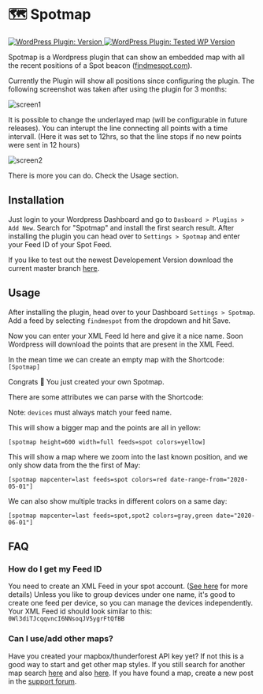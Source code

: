 # 🗺 Spotmap 
[![WordPress Plugin: Version](https://img.shields.io/wordpress/plugin/v/spotmap?color=green&logo=wordpress) ![WordPress Plugin: Tested WP Version](https://img.shields.io/wordpress/plugin/tested/spotmap?color=green&logo=wordpress)](https://wordpress.org/plugins/spotmap/)

Spotmap is a Wordpress plugin that can show an embedded map  with all the recent positions of a Spot beacon 
([findmespot.com](http://findmespot.com)).

Currently the Plugin will show all positions since configuring the plugin. The following screenshot was taken after using the plugin for 3 months:

![screen1](https://user-images.githubusercontent.com/22075114/83943321-64eb6600-a7fb-11ea-94a6-a8a0a5823407.png)

It is possible to change the underlayed map (will be configurable in future releases).
You can interupt the line connecting all points with a time intervall. (Here it was set to 12hrs, so that the line stops if no new points were sent in 12 hours)

![screen2](https://user-images.githubusercontent.com/22075114/83943319-61f07580-a7fb-11ea-8384-0d03b361c657.png)

There is more you can do. Check the Usage section.

## Installation 
Just login to your Wordpress Dashboard and go to `Dasboard > Plugins > Add New`.
Search for "Spotmap" and install the first search result.
After installing the plugin you can head over to `Settings > Spotmap` and enter your Feed ID of your Spot Feed.

If you like to test out the newest Developement Version download the current master branch [here](https://github.com/techtimo/spotmap/archive/master.zip).

## Usage
After installing the plugin, head over to your Dashboard  `Settings > Spotmap`. Add a feed by selecting `findmespot` from the dropdown and hit Save.

Now you can enter your XML Feed Id here and give it a nice name. Soon Wordpress will download the points that are present in the XML Feed.

In the mean time we can create an empty map with the Shortcode: `[Spotmap]`

Congrats 🎉 You just created your own Spotmap. 

There are some attributes we can parse with the Shortcode:

Note: `devices` must always match your feed name.

This will show a bigger map and the points are all in yellow:
```
[spotmap height=600 width=full feeds=spot colors=yellow]
```

This will show a map where we zoom into the last known position, and we only show data from the the first of May:
```
[spotmap mapcenter=last feeds=spot colors=red date-range-from="2020-05-01"]
```

We can also show multiple tracks in different colors on a same day:
```
[spotmap mapcenter=last feeds=spot,spot2 colors=gray,green date="2020-06-01"]
```

 
## FAQ
### How do I get my Feed ID
You need to create an XML Feed in your spot account. ([See here](https://github.com/techtimo/spotmap/issues/4#issuecomment-638001718) for more details)
Unless you like to group devices under one name, it's good to create one feed per device, so you can manage the devices independently. 
Your XML Feed id should look similar to this: `0Wl3diTJcqqvncI6NNsoqJV5ygrFtQfBB`
### Can I use/add other maps?
Have you created your mapbox/thunderforest API key yet? If not this is a good way to start and get other map styles.
If you still search for another map search [here](https://leaflet-extras.github.io/leaflet-providers/preview/) and also [here](https://wiki.openstreetmap.org/wiki/Tiles).
If you have found a map, create a new post in the [support forum](https://wordpress.org/support/plugin/spotmap/).

